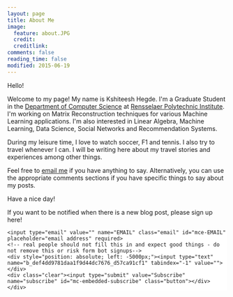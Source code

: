```yaml
---
layout: page
title: About Me
image:
  feature: about.JPG
  credit: 
  creditlink: 
comments: false
reading_time: false
modified: 2015-06-19
---
```


Hello!  

Welcome to my page! My name is Kshiteesh Hegde. I'm a Graduate Student in the [Department of Computer Science](https://cs.rpi.edu/) at [Rensselaer Polytechnic Institute](https://www.rpi.edu/). I'm working on Matrix Reconstruction techniques for various Machine Learning applications. I'm also interested in Linear Algebra, Machine Learning, Data Science, Social Networks and Recommendation Systems.   

During my leisure time, I love to watch soccer, F1 and tennis. I also try to travel whenever I can. I will be writing here about my travel stories and experiences among other things.   

Feel free to [email me](mailto:kshiteesh@hegde.me) if you have anything to say. Alternatively, you can use the appropriate comments sections if you have specific things to say about my posts.   

Have a nice day!  

If you want to be notified when there is a new blog post, please sign up here!  

<!-- Begin MailChimp Signup Form -->
<link href="//cdn-images.mailchimp.com/embedcode/slim-081711.css" rel="stylesheet" type="text/css">
<style type="text/css">
	#mc_embed_signup{background:#fff; clear:left; font:14px Helvetica,Arial,sans-serif; }
	/* Add your own MailChimp form style overrides in your site stylesheet or in this style block.
	   We recommend moving this block and the preceding CSS link to the HEAD of your HTML file. */
</style>
<div id="mc_embed_signup">
<form action="//hegde.us10.list-manage.com/subscribe/post?u=def4dd9781daa1f9d44dc7676&amp;id=d57ca91cf1" method="post" id="mc-embedded-subscribe-form" name="mc-embedded-subscribe-form" class="validate" target="_blank" novalidate>
    <div id="mc_embed_signup_scroll">
	
	<input type="email" value="" name="EMAIL" class="email" id="mce-EMAIL" placeholder="email address" required>
    <!-- real people should not fill this in and expect good things - do not remove this or risk form bot signups-->
    <div style="position: absolute; left: -5000px;"><input type="text" name="b_def4dd9781daa1f9d44dc7676_d57ca91cf1" tabindex="-1" value=""></div>
    <div class="clear"><input type="submit" value="Subscribe" name="subscribe" id="mc-embedded-subscribe" class="button"></div>
    </div>
</form>
</div>

<!--End mc_embed_signup-->